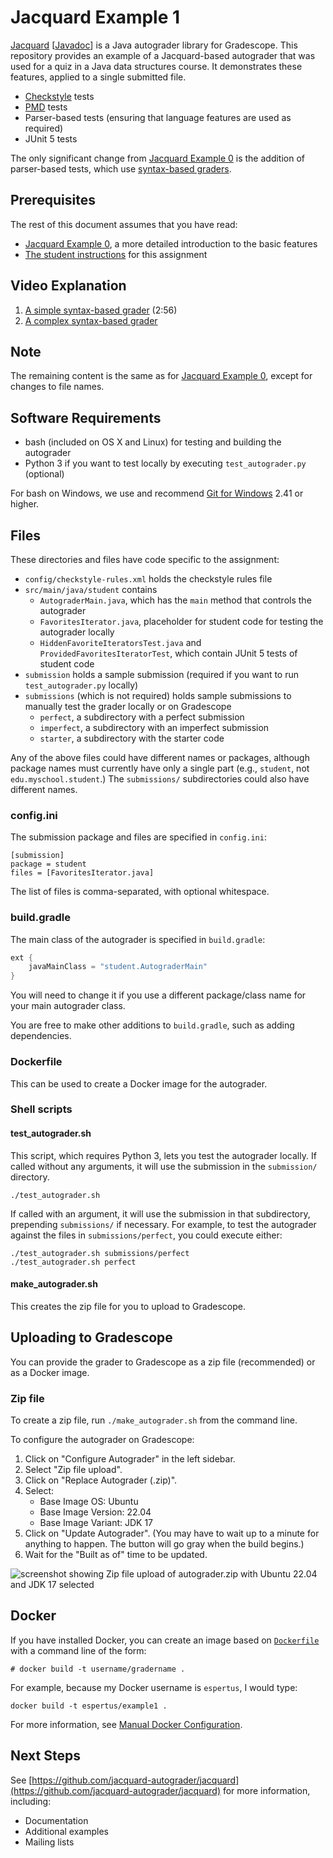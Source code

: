 # Jacquard Example 1

[Jacquard](https://github.com/espertus/jacquard) [[Javadoc](https://ellenspertus.com/jacquard/docs)]
is a Java autograder library for Gradescope. This repository provides an example
of a Jacquard-based autograder that was used
for a quiz in a Java data structures course. It demonstrates these features,
applied to a single submitted file. 

* [Checkstyle](https://checkstyle.sourceforge.io/) tests
* [PMD](https://pmd.github.io/) tests
* Parser-based tests (ensuring that language features are used as required)
* JUnit 5 tests

The only significant change from [Jacquard Example 0](https://github.com/jacquard-autograder/jacquard-example0)
is the addition of parser-based tests, which use [syntax-based graders](https://jacquard.ellenspertus.com/com/spertus/jacquard/syntaxgrader/package-summary.html).

## Prerequisites

The rest of this document assumes that you have read:

* [Jacquard Example 0](https://github.com/jacquard-autograder/jacquard-example0),
  a more detailed introduction to the basic features
* [The student instructions](StudentInstructions.md) for this assignment

## Video Explanation

1. [A simple syntax-based grader](https://northeastern.hosted.panopto.com/Panopto/Pages/Viewer.aspx?id=bdaef254-fa85-4c3d-b15b-b12d0175dd14) (2:56)
2. [A complex syntax-based grader](https://northeastern.hosted.panopto.com/Panopto/Pages/Viewer.aspx?id=d4d241bf-529a-4d36-a279-b12d0041b519)

## Note

The remaining content is the same as for [Jacquard Example 0](https://github.com/jacquard-autograder/jacquard-example0),
except for changes to file names.

## Software Requirements

* bash (included on OS X and Linux) for testing and building the autograder
* Python 3 if you want to test locally by executing `test_autograder.py`
  (optional)

For bash on Windows, we use and recommend [Git for Windows](https://gitforwindows.org/) 2.41 or higher.

## Files

These directories and files have code specific to the assignment:

* `config/checkstyle-rules.xml` holds the checkstyle rules file
* `src/main/java/student` contains
    * `AutograderMain.java`, which has the `main` method that controls the autograder
    * `FavoritesIterator.java`, placeholder for student code for testing
      the autograder locally
    * `HiddenFavoriteIteratorsTest.java` and `ProvidedFavoritesIteratorTest`,
      which contain JUnit 5 tests of student code
* `submission` holds a sample submission (required if you want to run
  `test_autograder.py` locally)
* `submissions` (which is not required) holds sample submissions to manually
  test the grader locally or on Gradescope
    * `perfect`, a subdirectory with a perfect submission
    * `imperfect`, a subdirectory with an imperfect submission
    * `starter`, a subdirectory with the starter code

Any of the above files could have different names or packages, although package names
must currently have only a single part (e.g., `student`, not `edu.myschool.student`.)
The `submissions/` subdirectories could also have different names.

### config.ini

The submission package and files are specified in `config.ini`:

```
[submission]
package = student
files = [FavoritesIterator.java]
```

The list of files is comma-separated, with optional whitespace.

### build.gradle

The main class of the autograder is specified in `build.gradle`:

```groovy
ext {
    javaMainClass = "student.AutograderMain"
}
```

You will need to change it if you use a different package/class name for
your main autograder class.

You are free to make other additions to `build.gradle`, such as adding
dependencies.

### Dockerfile

This can be used to create a Docker image for the autograder.

### Shell scripts

#### test_autograder.sh

This script, which requires Python 3, lets you test the autograder locally. If called without any
arguments, it will use the submission in the `submission/` directory.

```shell
./test_autograder.sh
```

If called with an argument, it will use the submission in that subdirectory,
prepending `submissions/` if necessary. For example, to test the autograder
against the files in `submissions/perfect`, you could execute either:

```shell
./test_autograder.sh submissions/perfect
./test_autograder.sh perfect
```

#### make_autograder.sh

This creates the zip file for you to upload to Gradescope.

## Uploading to Gradescope

You can provide the grader to Gradescope as a zip file (recommended) or
as a Docker image.

### Zip file

To create a zip file, run `./make_autograder.sh` from the command line.

To configure the autograder on Gradescope:

1. Click on "Configure Autograder" in the left sidebar.
2. Select "Zip file upload".
3. Click on "Replace Autograder (.zip)".
4. Select:
    * Base Image OS: Ubuntu
    * Base Image Version: 22.04
    * Base Image Variant: JDK 17
5. Click on "Update Autograder". (You may have to wait up to a minute for
   anything to happen. The button will go gray when the build begins.)
6. Wait for the "Built as of" time to be updated.

![screenshot showing Zip file upload of autograder.zip with Ubuntu 22.04 and
JDK 17 selected](images/configure-autograder.png)

## Docker

If you have installed Docker, you can create an image based on [`Dockerfile`](Dockerfile)
with a command line of the form:

```
# docker build -t username/gradername .
```

For example, because my Docker username is `espertus`, I would type:

``` 
docker build -t espertus/example1 .
```

For more information, see [Manual Docker
Configuration](https://gradescope-autograders.readthedocs.io/en/latest/manual_docker/).

## Next Steps

See [https://github.com/jacquard-autograder/jacquard](https://github.com/jacquard-autograder/jacquard)
for more information, including:

* Documentation
* Additional examples
* Mailing lists
